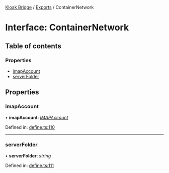 [Kloak Bridge](../README.md) / [Exports](../modules.md) / ContainerNetwork

# Interface: ContainerNetwork

## Table of contents

### Properties

- [imapAccount](containernetwork.md#imapaccount)
- [serverFolder](containernetwork.md#serverfolder)

## Properties

### imapAccount

• **imapAccount**: [*IMAPAccount*](imapaccount.md)

Defined in: [define.ts:110](https://github.com/CoNET-project/kloak-bridge/blob/94a2fac/src/define.ts#L110)

___

### serverFolder

• **serverFolder**: *string*

Defined in: [define.ts:111](https://github.com/CoNET-project/kloak-bridge/blob/94a2fac/src/define.ts#L111)

